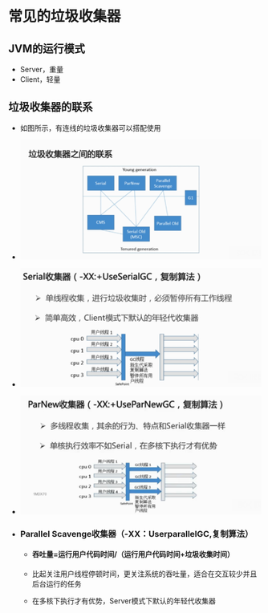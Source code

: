 # 常见的垃圾收集器

## JVM的运行模式

* Server，重量
* Client，轻量

## 垃圾收集器的联系

* 如图所示，有连线的垃圾收集器可以搭配使用
* ![](/垃圾/4.png)
* ![](/垃圾/5.png)
* ![](/垃圾/7.png)
* ### Parallel Scavenge收集器（-XX：UserparallelGC,复制算法）

  * #### 吞吐量=运行用户代码时间/（运行用户代码时间+垃圾收集时间）

  * 比起关注用户线程停顿时间，更关注系统的吞吐量，适合在交互较少并且后台运行的任务

  * 在多核下执行才有优势，Server模式下默认的年轻代收集器



